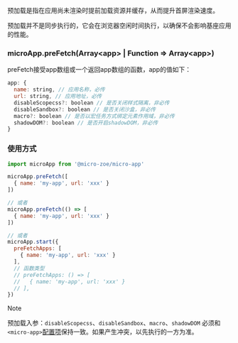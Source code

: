 预加载是指在应用尚未渲染时提前加载资源并缓存，从而提升首屏渲染速度。

预加载并不是同步执行的，它会在浏览器空闲时间执行，以确保不会影响基座应用的性能。

### microApp.preFetch(Array\<app\> | Function => Array\<app\>)
preFetch接受app数组或一个返回app数组的函数，app的值如下：

```js
app: {
  name: string, // 应用名称，必传
  url: string, // 应用地址，必传
  disableScopecss?: boolean // 是否关闭样式隔离，非必传
  disableSandbox?: boolean // 是否关闭沙盒，非必传
  macro?: boolean // 是否以宏任务方式绑定元素作用域，非必传
  shadowDOM?: boolean // 是否开启shadowDOM，非必传
}
```

### 使用方式
```js
import microApp from '@micro-zoe/micro-app'

microApp.preFetch([
  { name: 'my-app', url: 'xxx' }
])

// 或者
microApp.preFetch(() => [
  { name: 'my-app', url: 'xxx' }
])

// 或者
microApp.start({
  preFetchApps: [
    { name: 'my-app', url: 'xxx' }
  ],
  // 函数类型
  // preFetchApps: () => [
  //   { name: 'my-app', url: 'xxx' }
  // ],
})
```

> [!NOTE]
> 预加载入参：`disableScopecss`、`disableSandbox`、`macro`、`shadowDOM` 必须和 `<micro-app>`[配置项](/zh-cn/configure)保持一致。如果产生冲突，以先执行的一方为准。
> 
